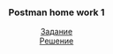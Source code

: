 <div align="center">

###  Postman home work 1
  
[Задание](https://github.com/mranolegprivate/Postman/blob/main/HW_1/task.md "Задание")  
[Решение](https://github.com/mranolegprivate/Postman/blob/main/HW_1/task.md "Задание")
  
  </div>
